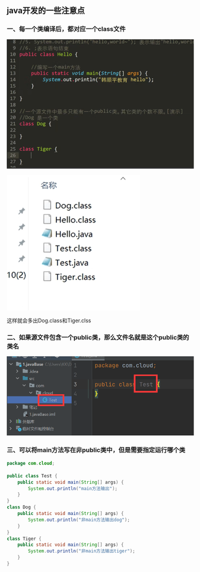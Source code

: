 ## java开发的一些注意点

### 一、每一个类编译后，都对应一个class文件

![image-20220611173808660](image/2.%E5%BC%80%E5%8F%91%E6%B3%A8%E6%84%8F%E4%BA%8B%E9%A1%B9/image-20220611173808660.png)

![image-20220611173835470](image/2.%E5%BC%80%E5%8F%91%E6%B3%A8%E6%84%8F%E4%BA%8B%E9%A1%B9/image-20220611173835470.png)

这样就会多出Dog.class和Tiger.clss

### 二、如果源文件包含一个public类，那么文件名就是这个public类的类名

![image-20220611174241940](image/2.%E5%BC%80%E5%8F%91%E6%B3%A8%E6%84%8F%E4%BA%8B%E9%A1%B9/image-20220611174241940.png)

### 三、可以将main方法写在非public类中，但是需要指定运行哪个类

```java
package com.cloud;

public class Test {
    public static void main(String[] args) {
        System.out.println("main方法输出");
    }
}
class Dog {
    public static void main(String[] args) {
        System.out.println("非main方法输出dog");
    }
}
class Tiger {
    public static void main(String[] args) {
        System.out.println("非main方法输出tiger");
    }
}
```